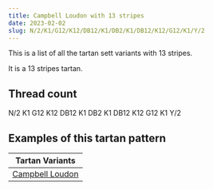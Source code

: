 ```yaml
---
title: Campbell Loudon with 13 stripes
date: 2023-02-02
slug: N/2/K1/G12/K12/DB12/K1/DB2/K1/DB12/K12/G12/K1/Y/2
---
```

This is a list of all the tartan sett variants with 13 stripes.

It is a 13 stripes tartan.


## Thread count
N/2 K1 G12 K12 DB12 K1 DB2 K1 DB12 K12 G12 K1 Y/2

## Examples of this tartan pattern

| Tartan Variants |
|---------------|
| [Campbell Loudon](/variants/n/2/k1/g12/k12/db12/k1/db2/k1/db12/k12/g12/k1/y/2-db00004c-g004c00-k000000-nd0d0d0-yffc800)||
